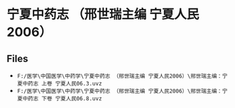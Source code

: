 # 宁夏中药志 （邢世瑞主编 宁夏人民2006）

## Files

- `F:/医学\中国医学\中药学\宁夏中药志 （邢世瑞主编 宁夏人民2006）\邢世瑞主编：宁夏中药志 上卷 宁夏人民06.3.uvz`
- `F:/医学\中国医学\中药学\宁夏中药志 （邢世瑞主编 宁夏人民2006）\邢世瑞主编：宁夏中药志 下卷 宁夏人民06.8.uvz`
